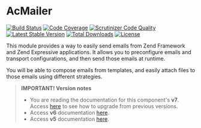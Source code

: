 # AcMailer

[![Build Status](https://travis-ci.org/acelaya/ZF-AcMailer.svg?branch=master)](https://travis-ci.org/acelaya/ZF-AcMailer)
[![Code Coverage](https://scrutinizer-ci.com/g/acelaya/ZF2-AcMailer/badges/coverage.png?b=master)](https://scrutinizer-ci.com/g/acelaya/ZF2-AcMailer/?branch=master)
[![Scrutinizer Code Quality](https://scrutinizer-ci.com/g/acelaya/ZF2-AcMailer/badges/quality-score.png?b=master)](https://scrutinizer-ci.com/g/acelaya/ZF2-AcMailer/?branch=master)
[![Latest Stable Version](https://poser.pugx.org/acelaya/zf2-acmailer/v/stable.png)](https://packagist.org/packages/acelaya/zf2-acmailer)
[![Total Downloads](https://poser.pugx.org/acelaya/zf2-acmailer/downloads.png)](https://packagist.org/packages/acelaya/zf2-acmailer)
[![License](https://poser.pugx.org/acelaya/zf2-acmailer/license.png)](https://packagist.org/packages/acelaya/zf2-acmailer)

This module provides a way to easily send emails from Zend Framework and Zend Expressive applications. It allows you to preconfigure emails and transport configurations, and then send those emails at runtime.

You will be able to compose emails from templates, and easily attach files to those emails using different strategies.

> **IMPORTANT! Version notes**
> * You are reading the documentation for this component's **v7**. Access [here](https://github.com/acelaya/ZF-AcMailer/blob/master/UPGRADE.md#upgrade-from-5x6x-to-7x ':ignore') to see how to upgrade from previous versions.
> * Access **v6** documentation [here](https://github.com/acelaya/ZF-AcMailer/blob/6.x/README.md ':ignore').
> * Access **v5** documentation [here](https://github.com/acelaya/ZF-AcMailer/blob/5.x/README.md ':ignore').
